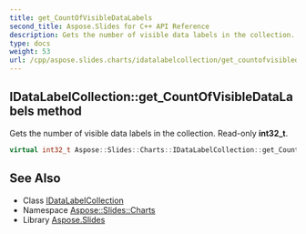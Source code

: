 ```yaml
---
title: get_CountOfVisibleDataLabels
second_title: Aspose.Slides for C++ API Reference
description: Gets the number of visible data labels in the collection. Read-only int32_t.
type: docs
weight: 53
url: /cpp/aspose.slides.charts/idatalabelcollection/get_countofvisibledatalabels/
---
```

## IDataLabelCollection::get_CountOfVisibleDataLabels method


Gets the number of visible data labels in the collection. Read-only **int32_t**.

```cpp
virtual int32_t Aspose::Slides::Charts::IDataLabelCollection::get_CountOfVisibleDataLabels()=0
```

## See Also

* Class [IDataLabelCollection](../)
* Namespace [Aspose::Slides::Charts](../../)
* Library [Aspose.Slides](../../../)
